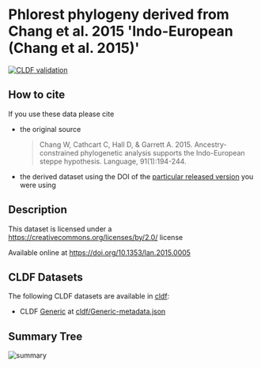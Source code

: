 # Phlorest phylogeny derived from Chang et al. 2015 'Indo-European (Chang et al. 2015)'

[![CLDF validation](https://github.com/phlorest/chang_et_al2015/workflows/CLDF-validation/badge.svg)](https://github.com/phlorest/chang_et_al2015/actions?query=workflow%3ACLDF-validation)

## How to cite

If you use these data please cite
- the original source
  > Chang W, Cathcart C, Hall D, & Garrett A. 2015. Ancestry-constrained phylogenetic analysis supports the Indo-European steppe hypothesis. Language, 91(1):194-244.
- the derived dataset using the DOI of the [particular released version](../../releases/) you were using

## Description


This dataset is licensed under a https://creativecommons.org/licenses/by/2.0/ license

Available online at https://doi.org/10.1353/lan.2015.0005


## CLDF Datasets

The following CLDF datasets are available in [cldf](cldf):

- CLDF [Generic](https://github.com/cldf/cldf/tree/master/modules/Generic) at [cldf/Generic-metadata.json](cldf/Generic-metadata.json)

## Summary Tree

![summary](./summary_tree.svg)